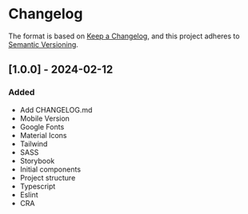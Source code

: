 # Changelog

The format is based on [Keep a Changelog](https://keepachangelog.com/en/1.1.0/),
and this project adheres to [Semantic Versioning](https://semver.org/spec/v2.0.0.html).

## [1.0.0] - 2024-02-12

### Added

- Add CHANGELOG.md
- Mobile Version
- Google Fonts
- Material Icons
- Tailwind
- SASS
- Storybook
- Initial components
- Project structure
- Typescript
- Eslint
- CRA
